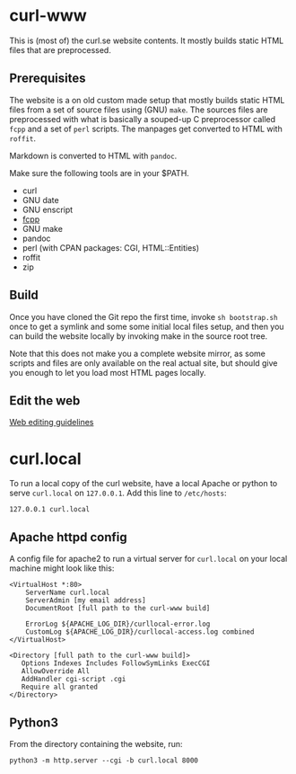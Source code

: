 # curl-www

This is (most of) the curl.se website contents. It mostly builds static
HTML files that are preprocessed.

## Prerequisites

The website is a on old custom made setup that mostly builds static HTML
files from a set of source files using (GNU) `make`. The sources files are
preprocessed with what is basically a souped-up C preprocessor called `fcpp`
and a set of `perl` scripts. The manpages get converted to HTML with
`roffit`.

Markdown is converted to HTML with `pandoc`.

Make sure the following tools are in your $PATH.

 - curl
 - GNU date
 - GNU enscript
 - [fcpp](https://daniel.haxx.se/projects/fcpp/)
 - GNU make
 - pandoc
 - perl (with CPAN packages: CGI, HTML::Entities)
 - roffit
 - zip

## Build

Once you have cloned the Git repo the first time, invoke `sh bootstrap.sh` once
to get a symlink and some some initial local files setup, and then you can
build the website locally by invoking make in the source root tree.

Note that this does not make you a complete website mirror, as some scripts
and files are only available on the real actual site, but should give you
enough to let you load most HTML pages locally.

## Edit the web

[Web editing guidelines](https://curl.se/web-editing.html)

# curl.local

To run a local copy of the curl website, have a local Apache or python
to serve `curl.local` on `127.0.0.1`. Add this line to `/etc/hosts`:

    127.0.0.1 curl.local

## Apache httpd config

A config file for apache2 to run a virtual server for `curl.local` on your
local machine might look like this:

~~~
<VirtualHost *:80>
    ServerName curl.local
    ServerAdmin [my email address]
    DocumentRoot [full path to the curl-www build]

    ErrorLog ${APACHE_LOG_DIR}/curllocal-error.log
    CustomLog ${APACHE_LOG_DIR}/curllocal-access.log combined
</VirtualHost>

<Directory [full path to the curl-www build]>
   Options Indexes Includes FollowSymLinks ExecCGI
   AllowOverride All
   AddHandler cgi-script .cgi
   Require all granted
</Directory>
~~~

## Python3

From the directory containing the website, run:

    python3 -m http.server --cgi -b curl.local 8000
